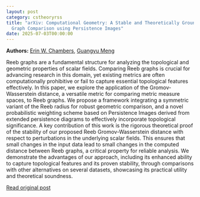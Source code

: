 ```yaml
---
layout: post
category: cstheoryrss
title: "arXiv: Computational Geometry: A Stable and Theoretically Grounded Gromov-Wasserstein Distance for Reeb
  Graph Comparison using Persistence Images"
date: 2025-07-03T00:00:00
---
```


**Authors:** [Erin W. Chambers](https://dblp.uni-trier.de/search?q=Erin+W.+Chambers), [Guangyu Meng](https://dblp.uni-trier.de/search?q=Guangyu+Meng)

Reeb graphs are a fundamental structure for analyzing the topological and
geometric properties of scalar fields. Comparing Reeb graphs is crucial for
advancing research in this domain, yet existing metrics are often
computationally prohibitive or fail to capture essential topological features
effectively. In this paper, we explore the application of the
Gromov-Wasserstein distance, a versatile metric for comparing metric measure
spaces, to Reeb graphs. We propose a framework integrating a symmetric variant
of the Reeb radius for robust geometric comparison, and a novel probabilistic
weighting scheme based on Persistence Images derived from extended persistence
diagrams to effectively incorporate topological significance. A key
contribution of this work is the rigorous theoretical proof of the stability of
our proposed Reeb Gromov-Wasserstein distance with respect to perturbations in
the underlying scalar fields. This ensures that small changes in the input data
lead to small changes in the computed distance between Reeb graphs, a critical
property for reliable analysis. We demonstrate the advantages of our approach,
including its enhanced ability to capture topological features and its proven
stability, through comparisons with other alternatives on several datasets,
showcasing its practical utility and theoretical soundness.

[Read original post](http://arxiv.org/abs/2507.01171v1)

